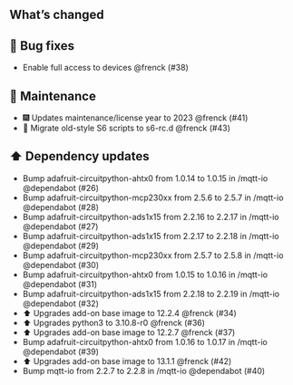 ## What’s changed

## 🐛 Bug fixes

- Enable full access to devices @frenck (#38)

## 🧰 Maintenance

- 🎆 Updates maintenance/license year to 2023 @frenck (#41)
- 🔨 Migrate old-style S6 scripts to s6-rc.d @frenck (#43)

## ⬆️ Dependency updates

- Bump adafruit-circuitpython-ahtx0 from 1.0.14 to 1.0.15 in /mqtt-io @dependabot (#26)
- Bump adafruit-circuitpython-mcp230xx from 2.5.6 to 2.5.7 in /mqtt-io @dependabot (#28)
- Bump adafruit-circuitpython-ads1x15 from 2.2.16 to 2.2.17 in /mqtt-io @dependabot (#27)
- Bump adafruit-circuitpython-ads1x15 from 2.2.17 to 2.2.18 in /mqtt-io @dependabot (#29)
- Bump adafruit-circuitpython-mcp230xx from 2.5.7 to 2.5.8 in /mqtt-io @dependabot (#30)
- Bump adafruit-circuitpython-ahtx0 from 1.0.15 to 1.0.16 in /mqtt-io @dependabot (#31)
- Bump adafruit-circuitpython-ads1x15 from 2.2.18 to 2.2.19 in /mqtt-io @dependabot (#32)
- ⬆️ Upgrades add-on base image to 12.2.4 @frenck (#34)
- ⬆️ Upgrades python3 to 3.10.8-r0 @frenck (#36)
- ⬆️ Upgrades add-on base image to 12.2.7 @frenck (#37)
- Bump adafruit-circuitpython-ahtx0 from 1.0.16 to 1.0.17 in /mqtt-io @dependabot (#39)
- ⬆️ Upgrades add-on base image to 13.1.1 @frenck (#42)
- Bump mqtt-io from 2.2.7 to 2.2.8 in /mqtt-io @dependabot (#40)
